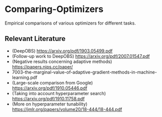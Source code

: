 # Comparing-Optimizers
Empirical comparisons of various optimizers for different tasks.

## Relevant Literature
- (DeepOBS) https://arxiv.org/pdf/1903.05499.pdf
- (Follow-up work to DeepOBS) https://arxiv.org/pdf/2007.01547.pdf
- (Negative results concerning adaptive methods) https://papers.nips.cc/paper/
- 7003-the-marginal-value-of-adaptive-gradient-methods-in-machine-learning.pdf
- (Large-scale comparison from Google) https://arxiv.org/pdf/1910.05446.pdf
- (Taking into account hyperparameter search) https://arxiv.org/pdf/1910.11758.pdf
- (More on hyperparameter tunability) https://jmlr.org/papers/volume20/18-444/18-444.pdf